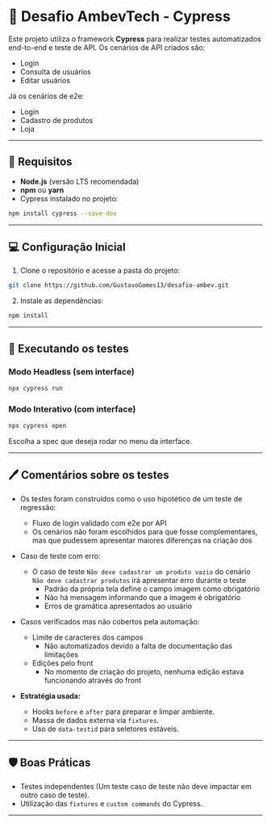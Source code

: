 # 🧪 Desafio AmbevTech - Cypress

Este projeto utiliza o framework **Cypress** para realizar testes automatizados end-to-end e teste de API.
Os cenários de API criados são:
- Login
- Consulta de usuários
- Editar usuários

Já os cenários de e2e:
- Login
- Cadastro de produtos
- Loja

---

## 🚀 Requisitos

- **Node.js** (versão LTS recomendada)
- **npm** ou **yarn**
- Cypress instalado no projeto:

```bash
npm install cypress --save-dev
```

---

## 💻 Configuração Inicial

1. Clone o repositório e acesse a pasta do projeto:

```bash
git clone https://github.com/GustavoGomes13/desafio-ambev.git
```

2. Instale as dependências:

```bash
npm install
```

---

## 🚧 Executando os testes

### Modo Headless (sem interface)

```bash
npx cypress run
```

### Modo Interativo (com interface)

```bash
npx cypress open
```
Escolha a spec que deseja rodar no menu da interface.

---

## 🖊️ Comentários sobre os testes

- Os testes foram construídos como o uso hipotético de um teste de regressão:
  - Fluxo de login validado com e2e por API
  - Os cenários não foram escolhidos para que fosse complementares, mas que pudessem apresentar maiores diferenças na criação dos 
  
- Caso de teste com erro:
  - O caso de teste `Não deve cadastrar um produto vazio` do cenário `Não deve cadastrar produtos` irá apresentar erro durante o teste
    - Padrão da própria tela define o campo imagem como obrigatório
    - Não há mensagem informando que a imagem é obrigatório
    - Erros de gramática apresentados ao usuário

- Casos verificados mas não cobertos pela automação:
  - Limite de caracteres dos campos
    - Não automatizados devido a falta de documentação das limitações
  - Edições pelo front
    - No momento de criação do projeto, nenhuma edição estava funcionando através do front

- **Estratégia usada:**
  - Hooks `before` e `after` para preparar e limpar ambiente.
  - Massa de dados externa via `fixtures`.
  - Uso de `data-testid` para seletores estáveis.
  
---

## 🛡️ Boas Práticas

- Testes independentes (Um teste caso de teste não deve impactar em outro caso de teste).
- Utilização das `fixtures` e `custom commands` do Cypress.

---

